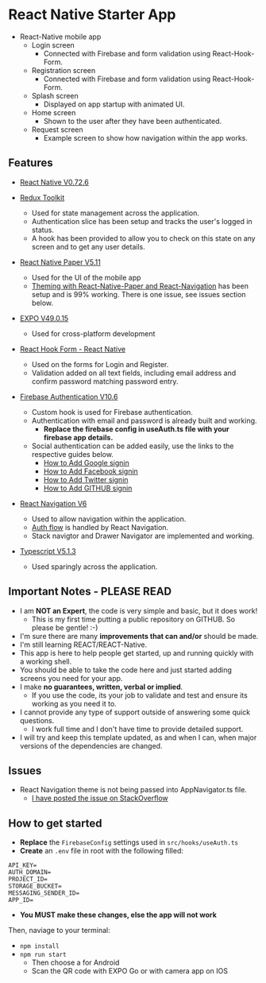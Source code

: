 # React Native Starter App

- React-Native mobile app
  - Login screen
    - Connected with Firebase and form validation using React-Hook-Form.
  - Registration screen
    - Connected with Firebase and form validation using React-Hook-Form.
  - Splash screen
    - Displayed on app startup with animated UI.
  - Home screen
    - Shown to the user after they have been authenticated.
  - Request screen
    - Example screen to show how navigation within the app works.

## Features

- [React Native V0.72.6](https://reactnative.dev/docs/environment-setup)
- [Redux Toolkit](https://redux-toolkit.js.org/introduction/getting-started)
  - Used for state management across the application.
  - Authentication slice has been setup and tracks the user's logged in status.
  - A hook has been provided to allow you to check on this state on any screen and to get any user details.
- [React Native Paper V5.11](https://callstack.github.io/react-native-paper/docs/guides/getting-started/)
  - Used for the UI of the mobile app
  - [Theming with React-Native-Paper and React-Navigation](https://callstack.github.io/react-native-paper/docs/guides/theming-with-react-navigation) has been setup and is 99% working. There is one issue, see issues section below.
- [EXPO V49.0.15](https://docs.expo.dev/)
  - Used for cross-platform development
- [React Hook Form - React Native](https://www.react-hook-form.com/get-started/#ReactNative)
  - Used on the forms for Login and Register.
  - Validation added on all text fields, including email address and confirm password matching password entry.
- [Firebase Authentication V10.6](https://firebase.google.com/docs/auth/android/start)
  - Custom hook is used for Firebase authentication.
  - Authentication with email and password is already built and working.
    - **Replace the firebase config in useAuth.ts file with your firebase app details.**
  - Social authentication can be added easily, use the links to the respective guides below.
    - [How to Add Google signin](https://firebase.google.com/docs/auth/android/google-signin)
    - [How to Add Facebook signin](https://firebase.google.com/docs/auth/android/facebook-login)
    - [How to Add Twitter signin](https://firebase.google.com/docs/auth/android/twitter-login)
    - [How to Add GITHUB signin](https://firebase.google.com/docs/auth/android/github-auth)

- [React Navigation V6](<https://reactnavigation.org/docs/getting-started/>)
  - Used to allow navigation within the application.
  - [Auth flow](https://reactnavigation.org/docs/auth-flow) is handled by React Navigation.
  - Stack navigtor and Drawer Navigator are implemented and working.
- [Typescript V5.1.3](https://www.typescriptlang.org/)
  - Used sparingly across the application.

## Important Notes - PLEASE READ

- I am **NOT an Expert**, the code is very simple and basic, but it does work!
  - This is my first time putting a public repository on GITHUB. So please be gentle! :-)
- I'm sure there are many **improvements that can and/or** should be made.
- I'm still learning REACT/REACT-Native.
- This app is here to help people get started, up and running quickly with a working shell.
- You should be able to take the code here and just started adding screens you need for your app.
- I make **no guarantees, written, verbal or implied**.
  - If you use the code, its your job to validate and test and ensure its working as you need it to.
- I cannot provide any type of support outside of answering some quick questions.
  - I work full time and I don't have time to provide detailed support.
- I will try and keep this template updated, as and when I can, when major versions of the dependencies are changed.

## Issues

- React Navigation theme is not being passed into AppNavigator.ts file.
  - [I have posted the issue on StackOverflow](https://stackoverflow.com/questions/77497977/react-navigation-v6-typescript-how-to-pass-theme-prop-to-navigation-container)

## How to get started

- **Replace** the `FirebaseConfig` settings used in `src/hooks/useAuth.ts`
- **Create** an `.env` file in root with the following filled:
```env
API_KEY=
AUTH_DOMAIN=
PROJECT_ID=
STORAGE_BUCKET=
MESSAGING_SENDER_ID=
APP_ID=
```
- **You MUST make these changes, else the app will not work**

Then, naviage to your terminal:
- `npm install`
- `npm run start`
  - Then choose a for Android
  - Scan the QR code with EXPO Go or with camera app on IOS
